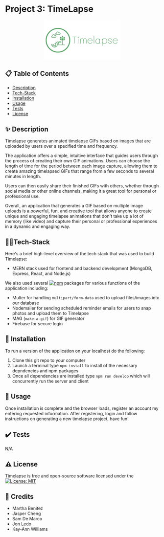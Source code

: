 # Project 3: TimeLapse

<p align="center">
  <img src="./client/src/img/mainImg/logo.png"  width="50%" height="50%">
</p>

## :clipboard: Table of Contents

- [Description](#description)
- [Tech-Stack](#-Tech-Stack)
- [Installation](#-Installation)
- [Usage](#-Usage)
- [Tests](#Tests)
- [License](#License)


## ✨ Description

Timelapse generates animated timelapse GIFs based on images that are uploaded by users over a specified time and frequency.

The application offers a simple, intuitive interface that guides users through the process of creating their own GIF animations. Users can choose the length of time for the period between each image capture, allowing them to create amazing timelapsed GIFs that range from a few seconds to several minutes in length.

Users can then easily share their finished GIFs with others, whether through social media or other online channels, making it a great tool for personal or professional use.

Overall, an application that generates a GIF based on multiple image uploads is a powerful, fun, and creative tool that allows anyone to create unique and engaging timelapse animations that don't take up a lot of memory (like video) and capture their personal or professional experiences in a dynamic and engaging way.

## 👨‍💻Tech-Stack

Here's a brief high-level overview of the tech stack that was used to build Timelapse:

- MERN stack used for frontend and backend development (MongoDB, Express, React, and Node.js)

We also used several [![npm](https://img.shields.io/npm/v/npm.svg)](https://www.npmjs.com/) packages for various functions of the application including:

- Multer for handling `multipart/form-data` used to upload files/images into our database
- Nodemailer for sending scheduled reminder emails for users to snap photos and upload them to Timelapse
- MAG (`make-a-gif`) for GIF generator
- Firebase for secure login   

## 💾 Installation

To run a version of the application on your localhost do the following:

1. Clone this git repo to your computer
2. Launch a terminal type `npm install` to install of the necessary depndencies and npm packages 
3. Once all dependencies are installed type `npm run develop` which will concurrently run the server and client 

## 🤹 Usage

Once installation is complete and the browser loads, register an account my entering requested information. After registering, login and follow instructions on generating a new timelapse project, have fun!  


## ✔️ Tests

N/A

## ⚠️ License

Timelapse is free and open-source software licensed under the [![License: MIT](https://img.shields.io/badge/License-MIT-yellow.svg)](https://opensource.org/licenses/MIT)


## :scroll: Credits

* Martha Benitez 
* Jasper Cheng
* Sam De Marco
* Jon Ledo
* Kay-Ann Williams
